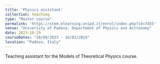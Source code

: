```yaml
---
title: 'Physics assistant'
collection: teaching
type: "Master course"
permalink: 'https://stem.elearning.unipd.it/enrol/index.php?id=7455'
venue: "University of Padova, Department of Physics and Astronomy"
date: 2023-10-29
courseDates: "28/09/2023 - 16/01/2024"
location: "Padova, Italy"
---
```

Teaching assistant for the Models of Theoretical Physics course.
